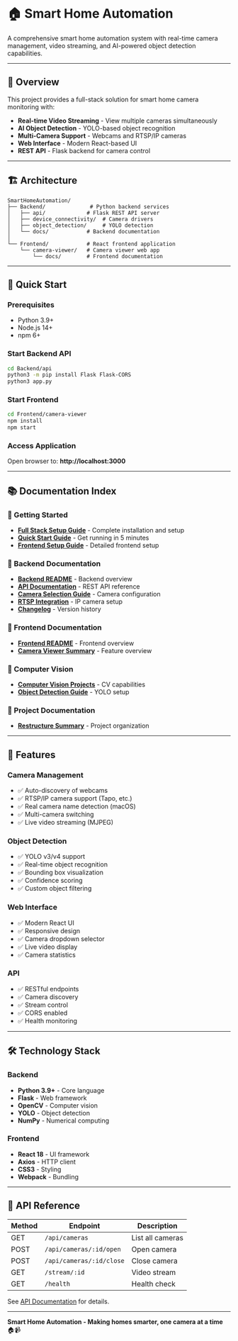 # 🏠 Smart Home Automation

A comprehensive smart home automation system with real-time camera management, video streaming, and AI-powered object detection capabilities.

---

## 🎯 Overview

This project provides a full-stack solution for smart home camera monitoring with:
- **Real-time Video Streaming** - View multiple cameras simultaneously
- **AI Object Detection** - YOLO-based object recognition
- **Multi-Camera Support** - Webcams and RTSP/IP cameras
- **Web Interface** - Modern React-based UI
- **REST API** - Flask backend for camera control

---

## 🏗️ Architecture

```
SmartHomeAutomation/
├── Backend/              # Python backend services
│   ├── api/             # Flask REST API server
│   ├── device_connectivity/  # Camera drivers
│   ├── object_detection/     # YOLO detection
│   └── docs/            # Backend documentation
│
└── Frontend/            # React frontend application
    └── camera-viewer/   # Camera viewer web app
        └── docs/        # Frontend documentation
```

---

## 🚀 Quick Start

### Prerequisites
- Python 3.9+
- Node.js 14+
- npm 6+

### Start Backend API
```bash
cd Backend/api
python3 -m pip install Flask Flask-CORS
python3 app.py
```

### Start Frontend
```bash
cd Frontend/camera-viewer
npm install
npm start
```

### Access Application
Open browser to: **http://localhost:3000**

---

## 📚 Documentation Index

### 🎯 Getting Started
- **[Full Stack Setup Guide](Backend/docs/FULL_STACK_SETUP.md)** - Complete installation and setup
- **[Quick Start Guide](Frontend/camera-viewer/docs/QUICK_START.md)** - Get running in 5 minutes
- **[Frontend Setup Guide](Frontend/camera-viewer/docs/SETUP_GUIDE.md)** - Detailed frontend setup

### 🔧 Backend Documentation
- **[Backend README](Backend/README.md)** - Backend overview
- **[API Documentation](Backend/api/README.md)** - REST API reference
- **[Camera Selection Guide](Backend/docs/CAMERA_SELECTION_GUIDE.md)** - Camera configuration
- **[RTSP Integration](Backend/docs/RTSP_INTEGRATION_SUMMARY.md)** - IP camera setup
- **[Changelog](Backend/docs/CHANGELOG.md)** - Version history

### 🎨 Frontend Documentation
- **[Frontend README](Frontend/camera-viewer/README.md)** - Frontend overview
- **[Camera Viewer Summary](Backend/docs/CAMERA_VIEWER_SUMMARY.md)** - Feature overview

### 🤖 Computer Vision
- **[Computer Vision Projects](Backend/docs/COMPUTER_VISION_PROJECTS.md)** - CV capabilities
- **[Object Detection Guide](Backend/object_detection/README.md)** - YOLO setup

### 📝 Project Documentation
- **[Restructure Summary](Backend/docs/RESTRUCTURE_SUMMARY.md)** - Project organization

---

## 🎥 Features

### Camera Management
- ✅ Auto-discovery of webcams
- ✅ RTSP/IP camera support (Tapo, etc.)
- ✅ Real camera name detection (macOS)
- ✅ Multi-camera switching
- ✅ Live video streaming (MJPEG)

### Object Detection
- ✅ YOLO v3/v4 support
- ✅ Real-time object recognition
- ✅ Bounding box visualization
- ✅ Confidence scoring
- ✅ Custom object filtering

### Web Interface
- ✅ Modern React UI
- ✅ Responsive design
- ✅ Camera dropdown selector
- ✅ Live video display
- ✅ Camera statistics

### API
- ✅ RESTful endpoints
- ✅ Camera discovery
- ✅ Stream control
- ✅ CORS enabled
- ✅ Health monitoring

---

## 🛠️ Technology Stack

### Backend
- **Python 3.9+** - Core language
- **Flask** - Web framework
- **OpenCV** - Computer vision
- **YOLO** - Object detection
- **NumPy** - Numerical computing

### Frontend
- **React 18** - UI framework
- **Axios** - HTTP client
- **CSS3** - Styling
- **Webpack** - Bundling

---

## 📖 API Reference

| Method | Endpoint | Description |
|--------|----------|-------------|
| GET | `/api/cameras` | List all cameras |
| POST | `/api/cameras/:id/open` | Open camera |
| POST | `/api/cameras/:id/close` | Close camera |
| GET | `/stream/:id` | Video stream |
| GET | `/health` | Health check |

See [API Documentation](Backend/api/README.md) for details.

---

**Smart Home Automation - Making homes smarter, one camera at a time** 🏠📹
